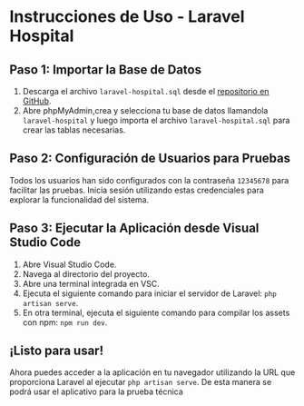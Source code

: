 # Instrucciones de Uso - Laravel Hospital

## Paso 1: Importar la Base de Datos
1. Descarga el archivo `laravel-hospital.sql` desde el [repositorio en GitHub](https://github.com/MrCrilopz/Hospital_adp).
2. Abre phpMyAdmin,crea y selecciona tu base de datos llamandola `laravel-hospital` y luego importa el archivo `laravel-hospital.sql` para crear las tablas necesarias.

## Paso 2: Configuración de Usuarios para Pruebas
Todos los usuarios han sido configurados con la contraseña `12345678` para facilitar las pruebas. Inicia sesión utilizando estas credenciales para explorar la funcionalidad del sistema.

## Paso 3: Ejecutar la Aplicación desde Visual Studio Code
1. Abre Visual Studio Code.
2. Navega al directorio del proyecto.
3. Abre una terminal integrada en VSC.
4. Ejecuta el siguiente comando para iniciar el servidor de Laravel: `php artisan serve`.
5. En otra terminal, ejecuta el siguiente comando para compilar los assets con npm: `npm run dev`.

## ¡Listo para usar!
Ahora puedes acceder a la aplicación en tu navegador utilizando la URL que proporciona Laravel al ejecutar `php artisan serve`. De esta manera se podrá usar el aplicativo para la prueba técnica
